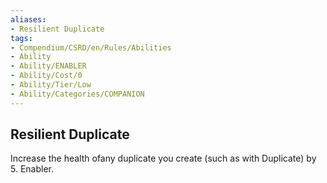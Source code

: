 ```yaml
---
aliases:
- Resilient Duplicate
tags:
- Compendium/CSRD/en/Rules/Abilities
- Ability
- Ability/ENABLER
- Ability/Cost/0
- Ability/Tier/Low
- Ability/Categories/COMPANION
---
```


  
## Resilient Duplicate  
Increase the health ofany duplicate you create (such as with Duplicate) by 5. Enabler. 